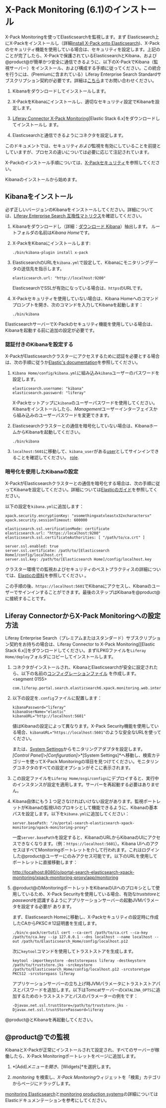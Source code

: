 # X-Pack Monitoring (6.1)のインストール [](id=installing-x-pack-monitoring-6-1)

X-Pack Monitoringを使ってElasticsearchを監視します。まず Elasticsearch上にX-Packをインストールし（詳細[install X-Pack onto Elasticsearch](discover/deployment/-/knowledge_base-7-1/installing-x-pack))、X-Packのセキュリティ機能を使用している場合は、セキュリティを設定します。上記のことが完了したら、X-Packで保護されているElasticsearchとKibana、および@product@が簡単かつ安全に通信できるように、以下のX-PackでKibana（監視サーバー）をインストール、および構成する手順に従ってください。この統合を行うには、(Premiumに含まれている）Liferay Enterprise Search Standardサブスクリプション契約が必要です。詳細は[こちら](https://www.liferay.com/contact-us#contact-sales)までお問い合わせください。

1. Kibanaをダウンロードしてインストールします。



2. X-PackをKibanaにインストールし、適切なセキュリティ設定でKibanaを設定します。

3. [Liferay Connector X-Pack Monitoring](https://www.liferay.com/marketplace)[Elastic Stack 6.x]をダウンロードしてインストールし ます。

4. Elasticsearchと通信できるようにコネクタを設定します。



このドキュメントでは、セキュリティ*および*監視を有効にしていることを前提としていますが、プロセスの違いについては必要に応じて注記されています。



X-Packのインストール手順については、[X-Packセキュリティ](/discover/deployment/-/knowledge_base-7-1/installing-x-pack-security)を参照してください。



Kibanaのインストールから始めます。

## Kibanaをインストール
[](id=install-kibana)

必ず正しいバージョンのKibanaをインストールしてください。詳細については、[Liferay Enterprise Search 互換性マトリクス](https://web.liferay.com/group/customer/dxp/support/compatibility-matrix/enterprise-search)を確認してください。



1. Kibanaをダウンロードし（詳細：[ダウンロード Kibana](https://www.elastic.co/downloads/kibana)）抽出します。 
ルートフォルダの名前は*Kibana Home*です。



2. X-PackをKibanaにインストールします:

       ./bin/kibana-plugin install x-pack

3. ElasticsearchのURLを`kibana.yml`で設定して、Kibanaにモニタリングデータの送信先を指示します。



       elasticsearch.url: "http://localhost:9200"

   ElasticsearchでSSLが有効になっている場合は、`https`のURLです。



4. X-Packセキュリティを使用していない場合は、Kibana Homeへのコマンドプロンプトを開き、次のコマンドを入力してKibanaを起動します：



       ./bin/kibana

ElasticsearchサーバーでX-Packのセキュリティ機能を使用している場合は、Kibanaを起動する前に追加の設定が必要です。

### 認証付きのKibanaを設定する
[](id=configure-kibana-with-authentication)

X-PackがElasticsearchクラスターにアクセスするために認証を必要とする場合は、次の手順に従うか[Elastic's documentation](https://www.elastic.co/guide/en/kibana/6.1/monitoring-xpack-kibana.html)を参照してください。



1. `Kibana Home/config/kibana.yml`に組み込み`kibana`ユーザーのパスワードを設定します。

       elasticsearch.username: "kibana"
       elasticsearch.password: "liferay"

   X-Packセットアップに`kibana`のユーザーパスワードを使用してください。Kibanaをインストールしたら、*Management*ユーザーインターフェイスから組み込みのユーザーパスワードを変更できます。



2. Elasticsearchクラスターとの通信を暗号化していない場合は、KibanaホームからKibanaを起動してください。

       ./bin/kibana

3. `localhost:5601`に移動して、`kibana_user`がある[user](https://www.elastic.co/guide/en/x-pack/6.1/native-realm.html#native-add)としてサインインできることを確認してください。
   [role](https://www.elastic.co/guide/en/x-pack/6.1/built-in-roles.html).

### 暗号化を使用したKibanaの設定
 [](id=configuring-kibana-with-encryption)

X-PackがElasticsearchクラスターとの通信を暗号化する場合は、次の手順に従ってKibanaを設定してください。詳細については[Elasticのガイド](https://www.elastic.co/guide/en/kibana/6.1/using-kibana-with-security.html#using-kibana-with-security)を参照してください。

以下の設定を`kibana.yml`に追加します：

    xpack.security.encryptionKey: "xsomethingxatxleastx32xcharactersx"
    xpack.security.sessionTimeout: 600000
    
    elasticsearch.ssl.verificationMode: certificate
    elasticsearch.url: "https://localhost:9200"
    elasticsearch.ssl.certificateAuthorities: [ "/path/to/ca.crt" ]
    
    server.ssl.enabled: true
    server.ssl.certificate: /path/to/[Elasticsearch Home]/config/localhost.crt
    server.ssl.key: /path/to/[Elasticsearch Home]/config/localhost.key

クラスター環境での監視およびセキュリティのベストプラクティスの詳細については、[Elasticの資料](https://www.elastic.co/guide/en/x-pack/6.1/secure-monitoring.html)を参照してください 。

この手順の後、`https://localhost:5601`でKibanaにアクセスし、Kibanaのユーザーでサインインすることができます。最後のステップはKibanaを@product@に接続することです。

## Liferay ConnectorからX-Pack Monitoringへの設定方法 [](id=configuring-the-liferay-connector-to-x-pack-monitoring)

Liferay Enterprise Search（プレミアムまたはスタンダード）サブスクリプション契約をお持ちの場合は、Liferay Connector to X-Pack Monitoring[[Elastic Stack 6.x]]をダウンロードしてください。まずILPKGファイルを`Liferay Home/deploy`フォルダにコピーしてインストールします。



1. コネクタがインストールされ、KibanaとElasticsearchが安全に設定されたら、以下の名前の[コンフィグレーションファイル](/discover/portal/-/knowledge_base/7-1/understanding-system-configuration-files) を作成します。<segment 0155>

       com.liferay.portal.search.elasticsearch6.xpack.monitoring.web.internal.configuration.XPackMonitoringConfiguration.config

2. 以下の設定を`.config`ファイルに配置します：

       kibanaPassword="liferay"
       kibanaUserName="elastic"
       kibanaURL="http://localhost:5601"

   値はKibanaの設定によって異なります。X-Pack Security機能を使用している場合、`kibanaURL="https://localhost:5601"`のような安全なURLを使ってください。



   または、[System Settings](/discover/portal/-/knowledge_base/7-1/system-settings)からモニタリングアダプタを設定します。
*[Control Panel]*>*[Configuration]*>*[System Settings]*へ移動し、検索カテゴリーを使ってX-Pack Monitoringの項目を見つけてください。モニタリングコネクタのすべての設定オプションがそこに表示されます。



3. この設定ファイルを`Liferay Home/osgi/configs`にデプロイすると、実行中のインスタンスが設定を適用します。サーバーを再起動する必要はありません。



4. Kibana自体にもう１つ足さなければいけない設定があります。監視ポートレットがKibanaの監視UIのプロキシとして機能できるように、Kibanaの基本パスを設定します。以下を`kibana.yml`に追加してください：



       server.basePath: "/o/portal-search-elasticsearch-xpack-monitoring/xpack-monitoring-proxy"

   一度`server.basePath`を設定すると、KibanaのURLからKibanaのUIにアクセスできなくなります。（例：`https://localhost:5601`）。Kibana UIへのアクセスはすべてMonitoringポートレットを介して行われます。これはログインした@product@ユーザーにのみアクセス可能です。以下のURLを使用してポートレットに直接移動します：

   [http://localhost:8080/o/portal-search-elasticsearch-xpack-monitoring/xpack-monitoring-proxy/app/monitoring](http://localhost:8080/o/portal-search-elasticsearch-xpack-monitoring/xpack-monitoring-proxy/app/monitoring)

5. @product@のMonitoringポートレットをKibanaのUIへのプロキシとして使用しているため、X-Pack Securityを使用している場合、有効な*truststore*と*password*を認識するようにアプリケーションサーバーの起動JVMパラメータを設定する必要が あります。

   まず、Elasticsearch Homeに移動し、X-Packセキュリティの設定時に作成したCAからPKSC＃12証明書を生成します。

       ./bin/x-pack/certutil cert --ca-cert /path/to/ca.crt --ca-key /path/to/ca.key --ip 127.0.0.1 --dns localhost --name localhost --out /path/to/Elasticsearch_Home/config/localhost.p12

   次に`keytool`コマンドを使用してトラストストアを生成します。

       keytool -importkeystore -deststorepass liferay -destkeystore /path/to/truststore.jks -srckeystore /path/to/Elasticsearch_Home/config/localhost.p12 -srcstoretype PKCS12 -srcstorepass liferay

   アプリケーションサーバーの立ち上げ時JVMパラメータにトラストストアパスとパスワードを追加します。以下はTomcatサーバーの`CATALINA_OPTS`に追加するためのトラストストアとパスのパラメーターの例をです：

       -Djavax.net.ssl.trustStore=/path/to/truststore.jks -Djavax.net.ssl.trustStorePassword=liferay

@product@とKibanaを再起動してください。

## @product@での監視[](id=monitoring-in-product)


KibanaとX-Packが正常にインストールされて設定され、すべてのサーバーが稼働したら、X-Pack Monitoringポートレットをページに追加します。



1. *[Add]*メニューを開き、*[Widgets]*を選択します。



2. *monitoring* を検索し、*X-Pack Monitoring*ウィジェットを「検索」カテゴリからページにドラッグします。


[monitoring Elasticsearch](https://www.elastic.co/guide/en/elasticsearch/reference/6.1/es-monitoring.html)と[monitoring production systems](https://www.elastic.co/guide/en/x-pack/6.1/monitoring-production.html)の詳細についてはElasticドキュメンテーションを参考にしてください。
